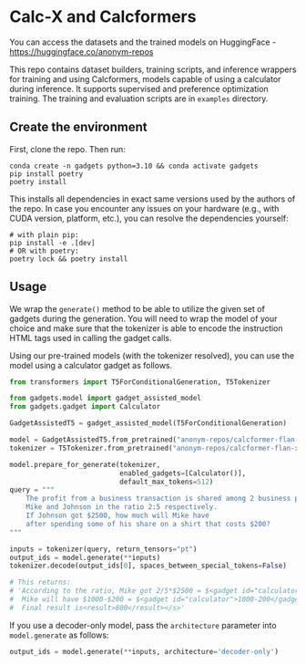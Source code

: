 # Calc-X and Calcformers

You can access the datasets and the trained models on HuggingFace - <https://huggingface.co/anonym-repos>

This repo contains dataset builders, training scripts, and inference wrappers for training and using Calcformers, models capable of using a calculator during inference. It supports supervised and preference optimization training. The training and evaluation scripts are in `examples` directory.

## Create the environment

First, clone the repo. Then run:

```shell
conda create -n gadgets python=3.10 && conda activate gadgets
pip install poetry
poetry install
```

This installs all dependencies in exact same versions used by the authors of the repo.
In case you encounter any issues on your hardware (e.g., with CUDA version, platform, etc.),
you can resolve the dependencies yourself:

```shell
# with plain pip:
pip install -e .[dev]
# OR with poetry:
poetry lock && poetry install
```

## Usage

We wrap the `generate()` method to be able to utilize the
given set of gadgets during the generation.
You will need to wrap the model of your choice and
make sure that the tokenizer is able to encode the instruction
HTML tags used in calling the gadget calls.

Using our pre-trained models (with the tokenizer resolved),
you can use the model using a calculator gadget as follows.

```python
from transformers import T5ForConditionalGeneration, T5Tokenizer

from gadgets.model import gadget_assisted_model
from gadgets.gadget import Calculator

GadgetAssistedT5 = gadget_assisted_model(T5ForConditionalGeneration)

model = GadgetAssistedT5.from_pretrained("anonym-repos/calcformer-flan-xl")
tokenizer = T5Tokenizer.from_pretrained("anonym-repos/calcformer-flan-xl")

model.prepare_for_generate(tokenizer,
                           enabled_gadgets=[Calculator()],
                           default_max_tokens=512)
query = """
    The profit from a business transaction is shared among 2 business partners,
    Mike and Johnson in the ratio 2:5 respectively.
    If Johnson got $2500, how much will Mike have
    after spending some of his share on a shirt that costs $200?
"""

inputs = tokenizer(query, return_tensors="pt")
output_ids = model.generate(**inputs)
tokenizer.decode(output_ids[0], spaces_between_special_tokens=False)

# This returns:
# 'According to the ratio, Mike got 2/5*$2500 = $<gadget id="calculator">2/5*2500</gadget><output>1_000</output> 1000
#  Mike will have $1000-$200 = $<gadget id="calculator">1000-200</gadget><output>800</output> 800 after buying a shirt.
#  Final result is<result>800</result></s>'
```

If you use a decoder-only model, pass the `architecture` parameter into `model.generate` as follows:

```python
output_ids = model.generate(**inputs, architecture='decoder-only')
```
